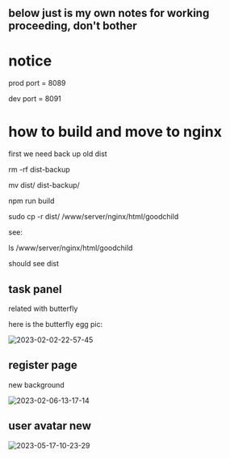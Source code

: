 below just is my own notes for working proceeding, don't bother
---

# notice 

prod port =  8089

dev port = 8091

# how to build and move to nginx

first we need back up old dist

rm -rf dist-backup

mv dist/ dist-backup/

npm run build

sudo cp -r dist/ /www/server/nginx/html/goodchild


see:

ls /www/server/nginx/html/goodchild

should see dist



## task panel

related with butterfly

here is the butterfly egg pic:


![2023-02-02-22-57-45](https://picgorepo.oss-cn-beijing.aliyuncs.com/2023-02-02-22-57-45.png)

## register page

new background

![2023-02-06-13-17-14](https://picgorepo.oss-cn-beijing.aliyuncs.com/2023-02-06-13-17-14.png)

## user avatar new

![2023-05-17-10-23-29](https://picgorepo.oss-cn-beijing.aliyuncs.com/2023-05-17-10-23-29.png)